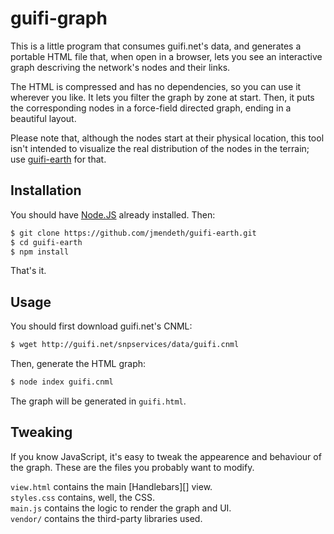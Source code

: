 # guifi-graph

This is a little program that consumes guifi.net's data, and generates a portable HTML
file that, when open in a browser, lets you see an interactive graph descriving the
network's nodes and their links.

The HTML is compressed and has no dependencies, so you can use it wherever you like.
It lets you filter the graph by zone at start. Then, it puts the corresponding nodes
in a force-field directed graph, ending in a beautiful layout.

Please note that, although the nodes start at their physical location, this tool isn't
intended to visualize the real distribution of the nodes in the terrain; use
[guifi-earth][] for that.


## Installation

You should have [Node.JS][] already installed. Then:

```bash
$ git clone https://github.com/jmendeth/guifi-earth.git
$ cd guifi-earth
$ npm install
```

That's it.


## Usage

You should first download guifi.net's CNML:

```bash
$ wget http://guifi.net/snpservices/data/guifi.cnml
```

Then, generate the HTML graph:

```bash
$ node index guifi.cnml
```

The graph will be generated in `guifi.html`.


## Tweaking

If you know JavaScript, it's easy to tweak the appearence and behaviour of the graph.
These are the files you probably want to modify.

`view.html` contains the main [Handlebars][] view.  
`styles.css` contains, well, the CSS.  
`main.js` contains the logic to render the graph and UI.  
`vendor/` contains the third-party libraries used.



[guifi-earth]: https://github.com/jmendeth/guifi-earth
[Node.JS]: http://nodejs.org
